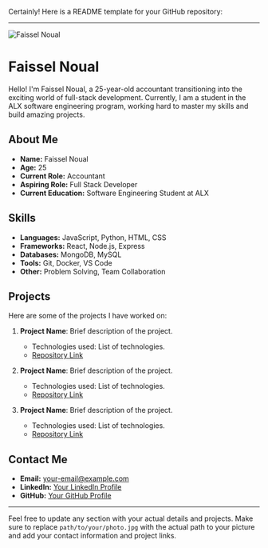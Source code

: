 Certainly! Here is a README template for your GitHub repository:

---

![Faissel Noual](path/to/your/photo.jpg)

# Faissel Noual

Hello! I'm Faissel Noual, a 25-year-old accountant transitioning into the exciting world of full-stack development. Currently, I am a student in the ALX software engineering program, working hard to master my skills and build amazing projects.

## About Me

- **Name:** Faissel Noual
- **Age:** 25
- **Current Role:** Accountant
- **Aspiring Role:** Full Stack Developer
- **Current Education:** Software Engineering Student at ALX

## Skills

- **Languages:** JavaScript, Python, HTML, CSS
- **Frameworks:** React, Node.js, Express
- **Databases:** MongoDB, MySQL
- **Tools:** Git, Docker, VS Code
- **Other:** Problem Solving, Team Collaboration

## Projects

Here are some of the projects I have worked on:

1. **Project Name**: Brief description of the project.
   - Technologies used: List of technologies.
   - [Repository Link](URL)

2. **Project Name**: Brief description of the project.
   - Technologies used: List of technologies.
   - [Repository Link](URL)

3. **Project Name**: Brief description of the project.
   - Technologies used: List of technologies.
   - [Repository Link](URL)

## Contact Me

- **Email:** your-email@example.com
- **LinkedIn:** [Your LinkedIn Profile](https://www.linkedin.com/in/your-profile)
- **GitHub:** [Your GitHub Profile](https://github.com/your-profile)

---

Feel free to update any section with your actual details and projects. Make sure to replace `path/to/your/photo.jpg` with the actual path to your picture and add your contact information and project links.
